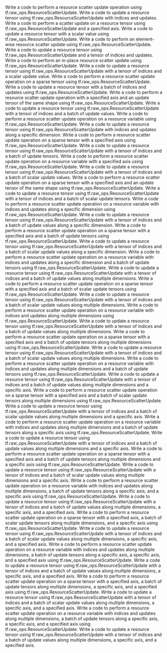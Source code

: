 Write a code to perform a resource scatter update operation using tf.raw_ops.ResourceScatterUpdate.
Write a code to update a resource tensor using tf.raw_ops.ResourceScatterUpdate with indices and updates.
Write a code to perform a scatter update on a resource tensor using tf.raw_ops.ResourceScatterUpdate and a specified axis.
Write a code to update a resource tensor with a scalar value using tf.raw_ops.ResourceScatterUpdate.
Write a code to perform an element-wise resource scatter update using tf.raw_ops.ResourceScatterUpdate.
Write a code to update a resource tensor using tf.raw_ops.ResourceScatterUpdate and a tensor of indices and updates.
Write a code to perform an in-place resource scatter update using tf.raw_ops.ResourceScatterUpdate.
Write a code to update a resource tensor using tf.raw_ops.ResourceScatterUpdate with a tensor of indices and a scalar update value.
Write a code to perform a resource scatter update operation on a sparse tensor using tf.raw_ops.ResourceScatterUpdate.
Write a code to update a resource tensor with a batch of indices and updates using tf.raw_ops.ResourceScatterUpdate.
Write a code to perform a resource scatter update operation with a specified axis and an update tensor of the same shape using tf.raw_ops.ResourceScatterUpdate.
Write a code to update a resource tensor using tf.raw_ops.ResourceScatterUpdate with a tensor of indices and a batch of update values.
Write a code to perform a resource scatter update operation on a resource variable using tf.raw_ops.ResourceScatterUpdate.
Write a code to update a resource tensor using tf.raw_ops.ResourceScatterUpdate with indices and updates along a specific dimension.
Write a code to perform a resource scatter update operation on a sparse tensor with a specified axis using tf.raw_ops.ResourceScatterUpdate.
Write a code to update a resource tensor using tf.raw_ops.ResourceScatterUpdate with a tensor of indices and a batch of update tensors.
Write a code to perform a resource scatter update operation on a resource variable with a specified axis using tf.raw_ops.ResourceScatterUpdate.
Write a code to update a resource tensor using tf.raw_ops.ResourceScatterUpdate with a tensor of indices and a batch of scalar update values.
Write a code to perform a resource scatter update operation on a sparse tensor with a specified axis and an update tensor of the same shape using tf.raw_ops.ResourceScatterUpdate.
Write a code to update a resource tensor using tf.raw_ops.ResourceScatterUpdate with a tensor of indices and a batch of scalar update tensors.
Write a code to perform a resource scatter update operation on a resource variable with indices and updates along a specific dimension using tf.raw_ops.ResourceScatterUpdate.
Write a code to update a resource tensor using tf.raw_ops.ResourceScatterUpdate with a tensor of indices and a batch of update values along a specific dimension.
Write a code to perform a resource scatter update operation on a sparse tensor with a specified axis and a batch of update tensors using tf.raw_ops.ResourceScatterUpdate.
Write a code to update a resource tensor using tf.raw_ops.ResourceScatterUpdate with a tensor of indices and a batch of scalar update values along a specific dimension.
Write a code to perform a resource scatter update operation on a resource variable with indices and updates along a specific dimension and a batch of update tensors using tf.raw_ops.ResourceScatterUpdate.
Write a code to update a resource tensor using tf.raw_ops.ResourceScatterUpdate with a tensor of indices and a batch of update values along multiple dimensions.
Write a code to perform a resource scatter update operation on a sparse tensor with a specified axis and a batch of scalar update tensors using tf.raw_ops.ResourceScatterUpdate.
Write a code to update a resource tensor using tf.raw_ops.ResourceScatterUpdate with a tensor of indices and a batch of scalar update values along multiple dimensions.
Write a code to perform a resource scatter update operation on a resource variable with indices and updates along multiple dimensions using tf.raw_ops.ResourceScatterUpdate.
Write a code to update a resource tensor using tf.raw_ops.ResourceScatterUpdate with a tensor of indices and a batch of update values along multiple dimensions.
Write a code to perform a resource scatter update operation on a sparse tensor with a specified axis and a batch of update tensors along multiple dimensions using tf.raw_ops.ResourceScatterUpdate.
Write a code to update a resource tensor using tf.raw_ops.ResourceScatterUpdate with a tensor of indices and a batch of scalar update values along multiple dimensions.
Write a code to perform a resource scatter update operation on a resource variable with indices and updates along multiple dimensions and a batch of update tensors using tf.raw_ops.ResourceScatterUpdate.
Write a code to update a resource tensor using tf.raw_ops.ResourceScatterUpdate with a tensor of indices and a batch of update values along multiple dimensions and a specific axis.
Write a code to perform a resource scatter update operation on a sparse tensor with a specified axis and a batch of scalar update tensors along multiple dimensions using tf.raw_ops.ResourceScatterUpdate.
Write a code to update a resource tensor using tf.raw_ops.ResourceScatterUpdate with a tensor of indices and a batch of scalar update values along multiple dimensions and a specific axis.
Write a code to perform a resource scatter update operation on a resource variable with indices and updates along multiple dimensions and a batch of update tensors along a specific axis using tf.raw_ops.ResourceScatterUpdate.
Write a code to update a resource tensor using tf.raw_ops.ResourceScatterUpdate with a tensor of indices and a batch of update values along multiple dimensions and a specific axis.
Write a code to perform a resource scatter update operation on a sparse tensor with a specified axis and a batch of update tensors along multiple dimensions and a specific axis using tf.raw_ops.ResourceScatterUpdate.
Write a code to update a resource tensor using tf.raw_ops.ResourceScatterUpdate with a tensor of indices and a batch of scalar update values along multiple dimensions and a specific axis.
Write a code to perform a resource scatter update operation on a resource variable with indices and updates along multiple dimensions, a batch of update tensors along a specific axis, and a specific axis using tf.raw_ops.ResourceScatterUpdate.
Write a code to update a resource tensor using tf.raw_ops.ResourceScatterUpdate with a tensor of indices and a batch of update values along multiple dimensions, a specific axis, and a specified axis.
Write a code to perform a resource scatter update operation on a sparse tensor with a specified axis, a batch of scalar update tensors along multiple dimensions, and a specific axis using tf.raw_ops.ResourceScatterUpdate.
Write a code to update a resource tensor using tf.raw_ops.ResourceScatterUpdate with a tensor of indices and a batch of scalar update values along multiple dimensions, a specific axis, and a specified axis.
Write a code to perform a resource scatter update operation on a resource variable with indices and updates along multiple dimensions, a batch of update tensors along a specific axis, a specific axis, and a specified axis using tf.raw_ops.ResourceScatterUpdate.
Write a code to update a resource tensor using tf.raw_ops.ResourceScatterUpdate with a tensor of indices and a batch of update values along multiple dimensions, a specific axis, and a specified axis.
Write a code to perform a resource scatter update operation on a sparse tensor with a specified axis, a batch of update tensors along multiple dimensions, a specific axis, and a specified axis using tf.raw_ops.ResourceScatterUpdate.
Write a code to update a resource tensor using tf.raw_ops.ResourceScatterUpdate with a tensor of indices and a batch of scalar update values along multiple dimensions, a specific axis, and a specified axis.
Write a code to perform a resource scatter update operation on a resource variable with indices and updates along multiple dimensions, a batch of update tensors along a specific axis, a specific axis, and a specified axis using tf.raw_ops.ResourceScatterUpdate.
Write a code to update a resource tensor using tf.raw_ops.ResourceScatterUpdate with a tensor of indices and a batch of update values along multiple dimensions, a specific axis, and a specified axis.